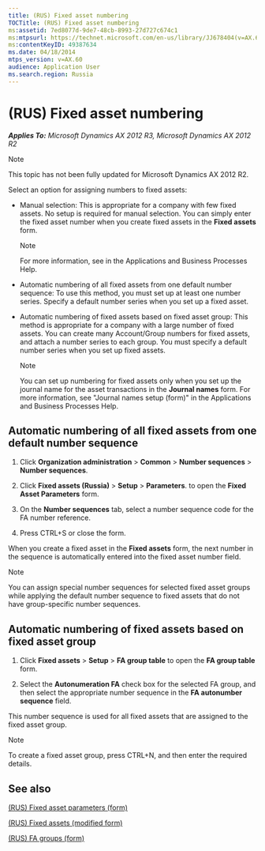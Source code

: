 ```yaml
---
title: (RUS) Fixed asset numbering
TOCTitle: (RUS) Fixed asset numbering
ms:assetid: 7ed8077d-9de7-48cb-8993-27d727c674c1
ms:mtpsurl: https://technet.microsoft.com/en-us/library/JJ678404(v=AX.60)
ms:contentKeyID: 49387634
ms.date: 04/18/2014
mtps_version: v=AX.60
audience: Application User
ms.search.region: Russia
---
```


# (RUS) Fixed asset numbering 


_**Applies To:** Microsoft Dynamics AX 2012 R3, Microsoft Dynamics AX 2012 R2_


> [!NOTE]
> <P>This topic has not been fully updated for Microsoft Dynamics AX 2012 R2.</P>



Select an option for assigning numbers to fixed assets:

  - Manual selection: This is appropriate for a company with few fixed assets. No setup is required for manual selection. You can simply enter the fixed asset number when you create fixed assets in the **Fixed assets** form.
    

    > [!NOTE]
    > <P>For more information, see in the Applications and Business Processes Help.</P>



  - Automatic numbering of all fixed assets from one default number sequence: To use this method, you must set up at least one number series. Specify a default number series when you set up a fixed asset.

  - Automatic numbering of fixed assets based on fixed asset group: This method is appropriate for a company with a large number of fixed assets. You can create many Account/Group numbers for fixed assets, and attach a number series to each group. You must specify a default number series when you set up fixed assets.
    

    > [!NOTE]
    > <P>You can set up numbering for fixed assets only when you set up the journal name for the asset transactions in the <STRONG>Journal names</STRONG> form. For more information, see "Journal names setup (form)" in the Applications and Business Processes Help.</P>



## Automatic numbering of all fixed assets from one default number sequence

1.  Click **Organization administration** \> **Common** \> **Number sequences** \> **Number sequences**.

2.  Click **Fixed assets (Russia)** \> **Setup** \> **Parameters**. to open the **Fixed Asset Parameters** form.

3.  On the **Number sequences** tab, select a number sequence code for the FA number reference.

4.  Press CTRL+S or close the form.

When you create a fixed asset in the **Fixed assets** form, the next number in the sequence is automatically entered into the fixed asset number field.


> [!NOTE]
> <P>You can assign special number sequences for selected fixed asset groups while applying the default number sequence to fixed assets that do not have group-specific number sequences.</P>



## Automatic numbering of fixed assets based on fixed asset group

1.  Click **Fixed assets** \> **Setup** \> **FA group table** to open the **FA group table** form.

2.  Select the **Autonumeration FA** check box for the selected FA group, and then select the appropriate number sequence in the **FA autonumber sequence** field.

This number sequence is used for all fixed assets that are assigned to the fixed asset group.


> [!NOTE]
> <P>To create a fixed asset group, press CTRL+N, and then enter the required details.</P>



## See also

[(RUS) Fixed asset parameters (form)](https://technet.microsoft.com/en-us/library/jj721462\(v=ax.60\))

[(RUS) Fixed assets (modified form)](https://technet.microsoft.com/en-us/library/jj923580\(v=ax.60\))

[(RUS) FA groups (form)](https://technet.microsoft.com/en-us/library/jj853159\(v=ax.60\))

  


